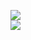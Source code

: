 [![](https://img.shields.io/badge/Made%20With-Github%20Spray-lightgrey.svg?style=for-the-badge&logo=github)](https://github.com/Annihil/github-spray#2841)  
[![](https://i.imgur.com/2DrTn0Z.gif)](https://github.com/Annihil/github-spray)